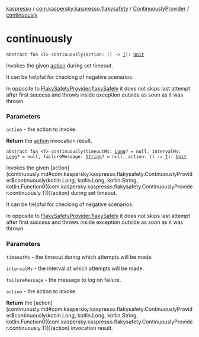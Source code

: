 [kaspresso](../../index.md) / [com.kaspersky.kaspresso.flakysafety](../index.md) / [ContinuouslyProvider](index.md) / [continuously](./continuously.md)

# continuously

`abstract fun <T> continuously(action: () -> `[`T`](continuously.md#T)`): `[`Unit`](https://kotlinlang.org/api/latest/jvm/stdlib/kotlin/-unit/index.html)

Invokes the given [action](continuously.md#com.kaspersky.kaspresso.flakysafety.ContinuouslyProvider$continuously(kotlin.Function0((com.kaspersky.kaspresso.flakysafety.ContinuouslyProvider.continuously.T)))/action) during set timeout.

It can be helpful for checking of negative scenarios.

In opposite to [FlakySafetyProvider.flakySafely](../-flaky-safety-provider/flaky-safely.md) it does not skips last attempt after first success
and throws inside exception outside as soon as it was thrown

### Parameters

`action` - the action to invoke.

**Return**
the [action](continuously.md#com.kaspersky.kaspresso.flakysafety.ContinuouslyProvider$continuously(kotlin.Function0((com.kaspersky.kaspresso.flakysafety.ContinuouslyProvider.continuously.T)))/action) invocation result.

`abstract fun <T> continuously(timeoutMs: `[`Long`](https://kotlinlang.org/api/latest/jvm/stdlib/kotlin/-long/index.html)`? = null, intervalMs: `[`Long`](https://kotlinlang.org/api/latest/jvm/stdlib/kotlin/-long/index.html)`? = null, failureMessage: `[`String`](https://kotlinlang.org/api/latest/jvm/stdlib/kotlin/-string/index.html)`? = null, action: () -> `[`T`](continuously.md#T)`): `[`Unit`](https://kotlinlang.org/api/latest/jvm/stdlib/kotlin/-unit/index.html)

Invokes the given [action](continuously.md#com.kaspersky.kaspresso.flakysafety.ContinuouslyProvider$continuously(kotlin.Long, kotlin.Long, kotlin.String, kotlin.Function0((com.kaspersky.kaspresso.flakysafety.ContinuouslyProvider.continuously.T)))/action) during set timeout.

It can be helpful for checking of negative scenarios.

In opposite to [FlakySafetyProvider.flakySafely](../-flaky-safety-provider/flaky-safely.md) it does not skips last attempt after first success
and throws inside exception outside as soon as it was thrown

### Parameters

`timeoutMs` - the timeout during which attempts will be made.

`intervalMs` - the interval at which attempts will be made.

`failureMessage` - the message to log on failure.

`action` - the action to invoke.

**Return**
the [action](continuously.md#com.kaspersky.kaspresso.flakysafety.ContinuouslyProvider$continuously(kotlin.Long, kotlin.Long, kotlin.String, kotlin.Function0((com.kaspersky.kaspresso.flakysafety.ContinuouslyProvider.continuously.T)))/action) invocation result.


